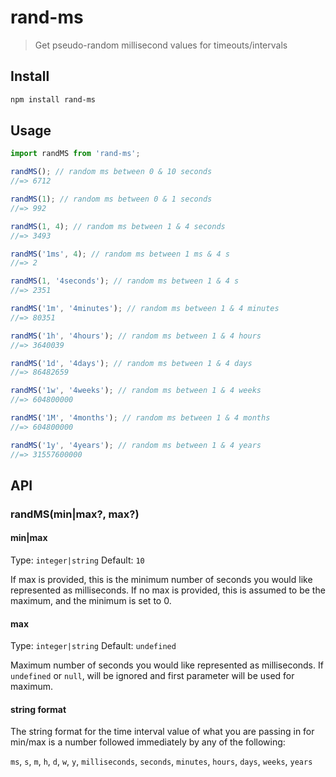# rand-ms

> Get pseudo-random millisecond values for timeouts/intervals

## Install

```sh
npm install rand-ms
```

## Usage

```js
import randMS from 'rand-ms';

randMS(); // random ms between 0 & 10 seconds
//=> 6712

randMS(1); // random ms between 0 & 1 seconds
//=> 992

randMS(1, 4); // random ms between 1 & 4 seconds
//=> 3493

randMS('1ms', 4); // random ms between 1 ms & 4 s
//=> 2

randMS(1, '4seconds'); // random ms between 1 & 4 s
//=> 2351

randMS('1m', '4minutes'); // random ms between 1 & 4 minutes
//=> 80351

randMS('1h', '4hours'); // random ms between 1 & 4 hours
//=> 3640039

randMS('1d', '4days'); // random ms between 1 & 4 days
//=> 86482659

randMS('1w', '4weeks'); // random ms between 1 & 4 weeks
//=> 604800000

randMS('1M', '4months'); // random ms between 1 & 4 months
//=> 604800000

randMS('1y', '4years'); // random ms between 1 & 4 years
//=> 31557600000
```

## API

### randMS(min|max?, max?)

#### min|max

Type: `integer|string`
Default: `10`

If max is provided, this is the minimum number of seconds you would like represented as milliseconds. If no max is provided, this is assumed to be the maximum, and the minimum is set to 0.

#### max

Type: `integer|string`
Default: `undefined`

Maximum number of seconds you would like represented as milliseconds. If `undefined` or `null`, will be ignored and first parameter will be used for maximum.

#### string format

The string format for the time interval value of what you are passing in for min/max is a number followed immediately by any of the following:

`ms`, `s`, `m`, `h`, `d`, `w`, `y`, `milliseconds`, `seconds`, `minutes`, `hours`, `days`, `weeks`, `years`

